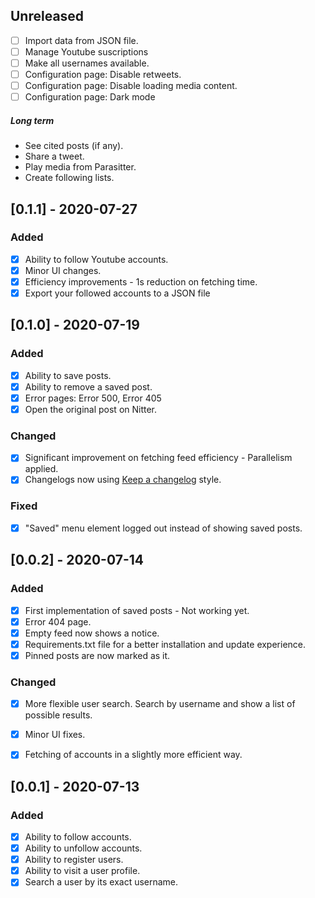 ## Unreleased
- [ ] Import data from JSON file.
- [ ] Manage Youtube suscriptions
- [ ] Make all usernames available.
- [ ] Configuration page: Disable retweets.
- [ ] Configuration page: Disable loading media content.
- [ ] Configuration page: Dark mode

##### Long term
* See cited posts (if any).
* Share a tweet.
* Play media from Parasitter.
* Create following lists.

## [0.1.1] - 2020-07-27
### Added
- [x] Ability to follow Youtube accounts.
- [x] Minor UI changes.
- [x] Efficiency improvements - 1s reduction on fetching time.
- [x] Export your followed accounts to a JSON file

## [0.1.0] - 2020-07-19
### Added
- [x] Ability to save posts.
- [x] Ability to remove a saved post.
- [x] Error pages: Error 500, Error 405
- [x] Open the original post on Nitter.

### Changed
- [x] Significant improvement on fetching feed efficiency - Parallelism applied.
- [x] Changelogs now using [Keep a changelog](https://keepachangelog.com/en/1.0.0/) style.

### Fixed
- [x] "Saved" menu element logged out instead of showing saved posts.

## [0.0.2] - 2020-07-14
### Added
- [x] First implementation of saved posts - Not working yet.
- [x] Error 404 page.
- [x] Empty feed now shows a notice.
- [x] Requirements.txt file for a better installation and update experience.
- [x] Pinned posts are now marked as it.

### Changed
- [x] More flexible user search. Search by username and show a list of possible results.
- [x] Minor UI fixes.
- [x] Fetching of accounts in a slightly more efficient way.



## [0.0.1] - 2020-07-13
### Added
- [x] Ability to follow accounts.
- [x] Ability to unfollow accounts.
- [x] Ability to register users.
- [x] Ability to visit a user profile.
- [x] Search a user by its exact username.
